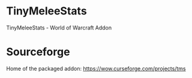 # TinyMeleeStats
TinyMeleeStats - World of Warcraft Addon

# Sourceforge
Home of the packaged addon: https://wow.curseforge.com/projects/tms

